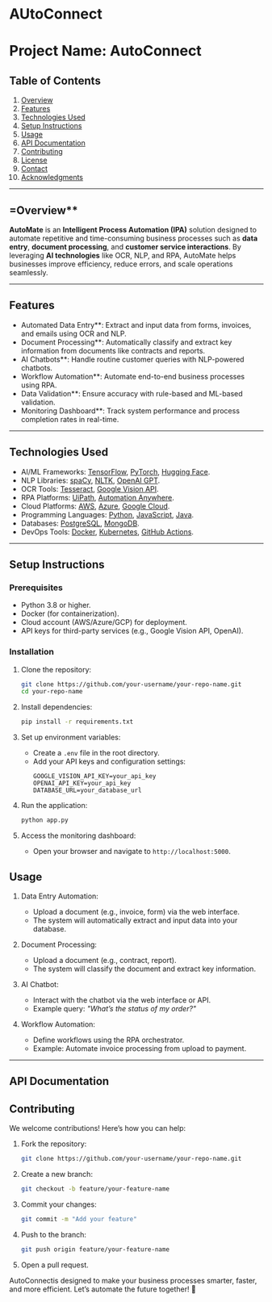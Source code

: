 # AUtoConnect

# Project Name: AutoConnect 
## **Table of Contents**
1. [Overview](#overview)
2. [Features](#features)
3. [Technologies Used](#technologies-used)
4. [Setup Instructions](#setup-instructions)
5. [Usage](#usage)
6. [API Documentation](#api-documentation)
7. [Contributing](#contributing)
8. [License](#license)
9. [Contact](#contact)
10. [Acknowledgments](#acknowledgments)

---

## =Overview**
**AutoMate** is an **Intelligent Process Automation (IPA)** solution designed to automate repetitive and time-consuming business processes such as **data entry**, **document processing**, and **customer service interactions**. By leveraging **AI technologies** like OCR, NLP, and RPA, AutoMate helps businesses improve efficiency, reduce errors, and scale operations seamlessly.

---

## Features
- Automated Data Entry**: Extract and input data from forms, invoices, and emails using OCR and NLP.
- Document Processing**: Automatically classify and extract key information from documents like contracts and reports.
- AI Chatbots**: Handle routine customer queries with NLP-powered chatbots.
- Workflow Automation**: Automate end-to-end business processes using RPA.
- Data Validation**: Ensure accuracy with rule-based and ML-based validation.
- Monitoring Dashboard**: Track system performance and process completion rates in real-time.

---

## Technologies Used
- AI/ML Frameworks: [TensorFlow](https://www.tensorflow.org/), [PyTorch](https://pytorch.org/), [Hugging Face](https://huggingface.co/).
- NLP Libraries: [spaCy](https://spacy.io/), [NLTK](https://www.nltk.org/), [OpenAI GPT](https://openai.com/).
- OCR Tools: [Tesseract](https://github.com/tesseract-ocr/tesseract), [Google Vision API](https://cloud.google.com/vision).
- RPA Platforms: [UiPath](https://www.uipath.com/), [Automation Anywhere](https://www.automationanywhere.com/).
- Cloud Platforms: [AWS](https://aws.amazon.com/), [Azure](https://azure.microsoft.com/), [Google Cloud](https://cloud.google.com/).
- Programming Languages: [Python](https://www.python.org/), [JavaScript](https://developer.mozilla.org/en-US/docs/Web/JavaScript), [Java](https://www.java.com/).
- Databases: [PostgreSQL](https://www.postgresql.org/), [MongoDB](https://www.mongodb.com/).
- DevOps Tools: [Docker](https://www.docker.com/), [Kubernetes](https://kubernetes.io/), [GitHub Actions](https://github.com/features/actions).

---

## Setup Instructions
### Prerequisites
- Python 3.8 or higher.
- Docker (for containerization).
- Cloud account (AWS/Azure/GCP) for deployment.
- API keys for third-party services (e.g., Google Vision API, OpenAI).

### Installation
1. Clone the repository:
   ```bash
   git clone https://github.com/your-username/your-repo-name.git
   cd your-repo-name
   ```
2. Install dependencies:
   ```bash
   pip install -r requirements.txt
   ```
3. Set up environment variables:
   - Create a `.env` file in the root directory.
   - Add your API keys and configuration settings:
     ```
     GOOGLE_VISION_API_KEY=your_api_key
     OPENAI_API_KEY=your_api_key
     DATABASE_URL=your_database_url
     ```

4. Run the application:
   ```bash
   python app.py
   ```

5. Access the monitoring dashboard:
   - Open your browser and navigate to `http://localhost:5000`.


## Usage
1. Data Entry Automation:
   - Upload a document (e.g., invoice, form) via the web interface.
   - The system will automatically extract and input data into your database.

2. Document Processing:
   - Upload a document (e.g., contract, report).
   - The system will classify the document and extract key information.

3. AI Chatbot:
   - Interact with the chatbot via the web interface or API.
   - Example query: *"What’s the status of my order?"*

4. Workflow Automation:
   - Define workflows using the RPA orchestrator.
   - Example: Automate invoice processing from upload to payment.

---

## API Documentation

## Contributing
We welcome contributions! Here’s how you can help:
1. Fork the repository:
   ```bash
   git clone https://github.com/your-username/your-repo-name.git
   ```
2. Create a new branch:
   ```bash
   git checkout -b feature/your-feature-name
   ```
3. Commit your changes:
   ```bash
   git commit -m "Add your feature"
   ```
4. Push to the branch:
   ```bash
   git push origin feature/your-feature-name
   ```
5. Open a pull request.



AutoConnectis designed to make your business processes smarter, faster, and more efficient. Let’s automate the future together! 🚀

